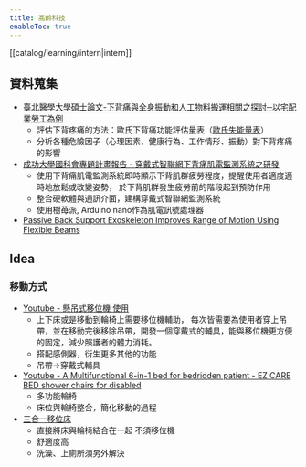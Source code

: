 ```yaml
---
title: 高齡科技
enableToc: true
---
```

[[catalog/learning/intern|intern]]

## 資料蒐集
- [臺北醫學大學碩士論文-下背痛與全身振動和人工物料搬運相關之探討─以宅配業勞工為例](http://libir.tmu.edu.tw/bitstream/987654321/4362/3/tmu-97-M508095011-1.pdf)
	- 評估下背疼痛的方法：歐氏下背痛功能評估量表（[歐氏失能量表](https://en.wikipedia.org/wiki/Oswestry_Disability_Index)）
	- 分析各種危險因子（心理因素、健康行為、工作情形、振動）對下背疼痛的影響
- [成功大學國科會專題計畫報告 - 穿戴式智聯網下背痛肌電監測系統之研發](https://nckur.lib.ncku.edu.tw/retrieve/438216/1102221E006040%28%E7%AC%AC1%E5%B9%B4%29.pdf)
	- 使用下背痛肌電監測系統即時顯示下背肌群疲勞程度，提醒使用者適度適時地放鬆或改變姿勢， 於下背肌群發生疲勞前的階段起到預防作用
	- 整合硬軟體與通訊介面，建構穿戴式智聯網監測系統
	- 使用樹苺派, Arduino nano作為肌電訊號處理器
- [Passive Back Support Exoskeleton Improves Range of Motion Using Flexible Beams](https://www.frontiersin.org/articles/10.3389/frobt.2018.00072/full)

## Idea
### 移動方式
- [Youtube - 懸吊式移位機 使用](https://www.youtube.com/watch?v=D0ap1tRiVLU)
	- 上下床或是移動到輪椅上需要移位機輔助， 每次皆需要為使用者穿上吊帶，並在移動完後移除吊帶，開發一個穿戴式的輔具，能與移位機更方便的固定，減少照護者的體力消耗。
	- 搭配感側器，衍生更多其他的功能
	- 吊帶->穿戴式輔具
- [Youtube - A Multifunctional 6-in-1 bed for bedridden patient - EZ CARE BED shower chairs for disabled](https://www.youtube.com/watch?v=3j68Gcdd_S4)
	- 多功能輪椅
	- 床位與輪椅整合，簡化移動的過程
- [三合一移位床](https://www.yofa-tech.com/products_detail/64)
	- 直接將床與輪椅結合在一起 不須移位機
	- 舒適度高
	- 洗澡、上廁所須另外解決
### 